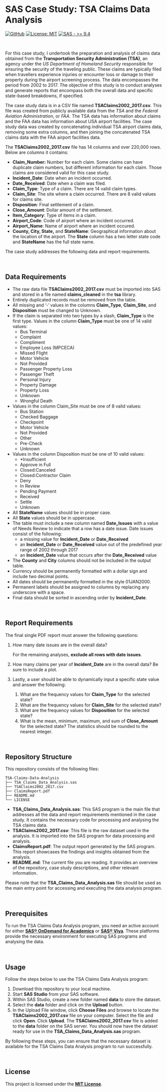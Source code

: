 # SAS Case Study: TSA Claims Data Analysis
[![GitHub](https://badgen.net/badge/icon/GitHub?icon=github&color=black&label)](https://github.com/MaxineXiong)
[![License: MIT](https://img.shields.io/badge/License-MIT-yellow.svg)](https://opensource.org/licenses/MIT)
[![SAS - >= 9.4](https://img.shields.io/badge/SAS->=_9.4-008DE4)](https://support.sas.com/software/94/)

<br>

For this case study, I undertook the preparation and analysis of claims data obtained from the **Transportation Security Administration (TSA)**, an agency under the *US Department of Homeland Security* responsible for ensuring the security of the traveling public. These claims are typically filed when travellers experience injuries or encounter loss or damage to their property during the airport screening process. The data encompasses the period from 2002 to 2017. The objective of this study is to conduct analyses and generate reports that encompass both the overall data and specific state-based breakdowns, if specified.

The case study data is in a CSV file named **TSAClaims2002_2017.csv**. This file was created from publicly available data from the *TSA* and the *Federal Aviation Administration*, or *FAA*. The TSA data has information about claims and the FAA data has information about USA airport facilities. The case study data was created by concatenating individual TSA airport claims data, removing some extra columns, and then joining the concatenated TSA claims data with the FAA airport facilities data.

The  **TSAClaims2002_2017.csv** file has 14 columns and over 220,000 rows. Below are columns it contains: 

- **Claim_Number:** Number for each claim. Some claims can have duplicate claim numbers, but different information for each claim. Those claims are considered valid for this case study.
- **Incident_Date**: Date when an incident occurred.
- **Date_Received**: Date when a claim was filed.
- **Claim_Type**: Type of a claim. There are 14 valid claim types.
- **Claim_Site**: The site where a claim occurred. There are 8 valid values for claims site.
- **Disposition**: Final settlement of a claim.
- **Close_Amount**: Dollar amount of the settlement.
- **Item_Category**: Type of items in a claim.
- **Airport_Code**: Code of airport where an incident occurred.
- **Airport_Name**: Name of airport where an incident occured.
- **County, City, State,** and **StateName**: Geographical information about the location of the airport. The **State** column has a two letter state code and **StateName** has the full state name.

The case study addresses the following data and report requirements.

<br>

## Data Requirements

- The raw data file **TSAClaims2002_2017.csv** must be imported into SAS and stored in a file named **claims_cleaned** in the **tsa** library.
- Entirely duplicated records must be removed from the table.
- All missing and ‘-‘ values in the columns **Claim_Type**, **Claim_Site**, and **Disposition** must be changed to Unknown.
- If the claim is separated into two types by a slash, **Claim_Type** is the first type. Values in the column **Claim_Type** must be one of 14 valid values:
    - Bus Terminal
    - Complaint
    - Compliment
    - Employee Loss (MPCECA)
    - Missed Flight
    - Motor Vehicle
    - Not Provided
    - Passenger Property Loss
    - Passenger Theft
    - Personal Injury
    - Property Damage
    - Property Loss
    - Unknown
    - Wrongful Death
- Values in the column Claim_Site must be one of 8 valid values:
    - Bus Station
    - Checked Baggage
    - Checkpoint
    - Motor Vehicle
    - Not Provided
    - Other
    - Pre-Check
    - Unknown
- Values in the column Disposition must be one of 10 valid values:
    - *Insufficient
    - Approve in Full
    - Closed:Canceled
    - Closed:Contractor Claim
    - Deny
    - In Review
    - Pending Payment
    - Received
    - Settle
    - Unknown
- All **StateName** values should be in proper case.
- All **State** values should be in uppercase.
- The table must include a new column named **Date_Issues** with a value of Needs Review to indicate that a row has a date issue. Date issues consist of the following:
    - a missing value for **Incident_Date** or **Date_Received**
    - an **Incident_Date** or **Date_Received** value out of the predefined year range of 2002 through 2017
    - an **Incident_Date** value that occurs after the **Date_Received** value
- The **County** and **City** columns should not be included in the output table.
- Currency should be permanently formatted with a dollar sign and include two decimal points.
- All dates should be permanently formatted in the style 01JAN2000.
- Permanent labels should be assigned to columns by replacing any underscore with a space.
- Final data should be sorted in ascending order by **Incident_Date**.

<br>

## Report Requirements

The final single PDF report must answer the following questions:

1. How many date issues are in the overall data? 

    For the remaining analyses, **exclude all rows with date issues**. 

2. How many claims per year of **Incident_Date** are in the overall data? Be sure to include a plot.
3. Lastly, a user should be able to dynamically input a specific state value and answer the following: 
   1. What are the frequency values for **Claim_Type** for the selected state?
   2. What are the frequency values for **Claim_Site** for the selected state? 
   3. What are the frequency values for **Disposition** for the selected state? 
   4. What is the mean, minimum, maximum, and sum of **Close_Amount** for the selected state? The statistics should be rounded to the nearest integer.

<br>

## **Repository Structure**

This repository consists of the following files:

```
TSA-Claims-Data-Analysis
├── TSA_Claims_Data_Analysis.sas
├── TSAClaims2002_2017.csv
├── ClaimsReport.pdf
├── README.md
└── LICENSE
```

- **TSA_Claims_Data_Analysis.sas**: This SAS program is the main file that addresses all the data and report requirements mentioned in the case study. It contains the necessary code for processing and analysing the TSA claims data.
- **TSAClaims2002_2017.csv**: This file is the raw dataset used in the analysis. It is imported into the SAS program for data processing and analysis.
- **ClaimsReport.pdf**: The output report generated by the SAS program. This report showcases the findings and insights obtained from the analysis.
- **README.md**: The current file you are reading. It provides an overview of the repository, case study descriptions, and other relevant information.

Please note that the **TSA_Claims_Data_Analysis.sas** file should be used as the main entry point for accessing and executing the data analysis program.

<br>

## Prerequisites

To run the TSA Claims Data Analysis program, you need an active account for either [**SAS® OnDemand for Academics**](https://welcome.oda.sas.com/) or **[SAS® Viya](https://www.sas.com/en_au/software/viya.html)**. These platforms provide the necessary environment for executing SAS programs and analysing the data.

<br>

## **Usage**

Follow the steps below to use the TSA Claims Data Analysis program:

1. Download this repository to your local machine.
2. Start **SAS Studio** from your SAS software.
3. Within SAS Studio, create a new folder named **data** to store the dataset.
4. Select the **data** folder and click on the **Upload** button.
5. In the Upload File window, click **Choose Files** and browse to locate the **TSAClaims2002_2017.csv** file on your computer. Select the file and click **Open**. Click **Upload**. The **TSAClaims2002_2017.csv** file is added to the **data** folder on the SAS server. You should now have the dataset ready for use in the **TSA_Claims_Data_Analysis.sas** program.

By following these steps, you can ensure that the necessary dataset is available for the TSA Claims Data Analysis program to run successfully.

<br>

## **License**

This project is licensed under the **[MIT License](https://choosealicense.com/licenses/mit/)**.
